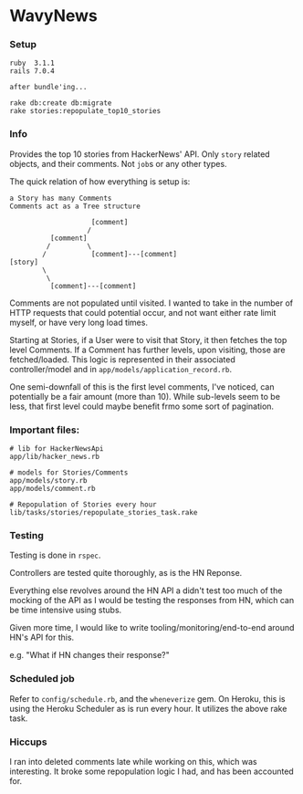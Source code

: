 # WavyNews

### Setup

```
ruby  3.1.1
rails 7.0.4

after bundle'ing...

rake db:create db:migrate
rake stories:repopulate_top10_stories
```

### Info

Provides the top 10 stories from HackerNews' API. Only `story` related objects, and their comments. Not `job`s or any other types.

The quick relation of how everything is setup is:

```
a Story has many Comments
Comments act as a Tree structure

                    [comment]
                   /
          [comment]
         /         \
        /           [comment]---[comment]
[story]
        \
         \
          [comment]---[comment]
```

Comments are not populated until visited. I wanted to take in the number of HTTP requests that could potential occur, and not want either rate limit myself, or have very long load times.

Starting at Stories, if a User were to visit that Story, it then fetches the top level Comments. If a Comment has further levels, upon visiting, those are fetched/loaded. This logic is represented in their associated controller/model and in `app/models/application_record.rb`.

One semi-downfall of this is the first level comments, I've noticed, can potentially be a fair amount (more than 10). While sub-levels seem to be less, that first level could maybe benefit frmo some sort of pagination.

### Important files:

```
# lib for HackerNewsApi
app/lib/hacker_news.rb

# models for Stories/Comments
app/models/story.rb
app/models/comment.rb

# Repopulation of Stories every hour
lib/tasks/stories/repopulate_stories_task.rake
```

### Testing

Testing is done in `rspec`.

Controllers are tested quite thoroughly, as is the HN Reponse.

Everything else revolves around the HN API a didn't test too much of the mocking of the API as I would be testing the responses from HN, which can be time intensive using stubs.

Given more time, I would like to write tooling/monitoring/end-to-end around HN's API for this.

e.g. "What if HN changes their response?"

### Scheduled job

Refer to `config/schedule.rb`, and the `wheneverize` gem. On Heroku, this is using the Heroku Scheduler as is run every hour. It utilizes the above rake task.

### Hiccups

I ran into deleted comments late while working on this, which was interesting. It broke some repopulation logic I had, and has been accounted for.

